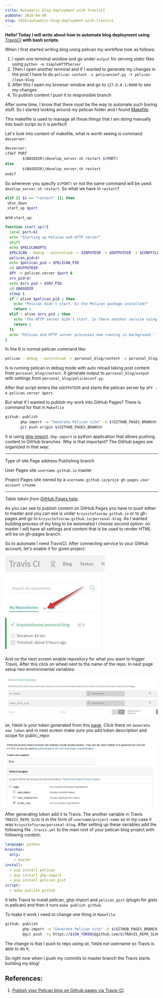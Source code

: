 ```yaml
---
title: Automatic blog deployment with TravisCI
pubDate: 2016-04-09
slug: 2016/automatic-blog-deployment-with-travisci
---
```


**Hello! Today I will write about how to automate blog deployment using** [TravisCI](https://travis-ci.org/) **with bash scripts**.

When I first started writing blog using pelican my workflow look as follows:

1. I open one terminal window and go under `output` for serving
   static files using `python -m SimpleHTTPServer`
2. Then I open another terminal and if I wanted to generate my changes
   in the post I have to do `pelican content -s pelicanconf.py -t pelican-clean-blog`
3. After this I open my browser window and go to `127.0.0.1:8000` to
   see my changes
4. To publish content I push it to responsible branch

After some time, I know that there must be the way to automate such boring stuff. So I started looking around my pelican folder and I found [Makefile](https://github.com/krzysztofzuraw/personal-blog/blob/master/Makefile).

This makefile is used to manage all these things that I am doing manually into bash script so it is perfect!

Let's look into content of makefile, what is worth seeing is command `devserver`:

```bash
devserver:
ifdef PORT
        $(BASEDIR)/develop_server.sh restart $(PORT)
else
        $(BASEDIR)/develop_server.sh restart
endif
```

So whenever you specify `$(PORT)` or not the same command will be used: `develop_server.sh restart`. So what we have in `restart`?

```bash
elif [[ $1 == "restart" ]]; then
 shut_down
 start_up $port
```

and `start_up`:

```bash
function start_up(){
  local port=$1
  echo "Starting up Pelican and HTTP server"
  shift
  echo $PELICANOPTS
  $PELICAN --debug --autoreload -r $INPUTDIR -o $OUTPUTDIR -s $CONFFILE $PELICANOPTS &
  pelican_pid=$!
  echo $pelican_pid > $PELICAN_PID
  cd $OUTPUTDIR
  $PY -m pelican.server $port &
  srv_pid=$!
  echo $srv_pid > $SRV_PID
  cd $BASEDIR
  sleep 1
  if ! alive $pelican_pid ; then
    echo "Pelican didn't start. Is the Pelican package installed?"
    return 1
  elif ! alive $srv_pid ; then
    echo "The HTTP server didn't start. Is there another service using port" $port "?"
    return 1
  fi
  echo 'Pelican and HTTP server processes now running in background.'
}
```

In line 6 is normal pelican command like:

```bash
pelican --debug --autoreload -r personal_blog/content -o personal_blog/output -s personal_blog/pelicanconf.py
```

Is is running pelican in debug mode with auto reload taking post content from `personal_blog/content`. It generate output to `personal_blog/output` with settings from `personal_blog/pelicanconf.py`.

After that script enters the `$OUTPUTDIR` and starts the pelican server by `$PY -m pelican.server $port`.

But what if I wanted to publish my work into GitHub Pages? There is command for that in `Makefile`

```bash
github: publish
       ghp-import -m "Generate Pelican site" -b $(GITHUB_PAGES_BRANCH) $(OUTPUTDIR)
       git push origin $(GITHUB_PAGES_BRANCH)
```

It is using [ghp-import](https://github.com/davisp/ghp-import). `Ghp-import` is python application that allows pushing content to GitHub branches. Why is that important? The GitHub pages are organized in that way:

---

Type of site Page address Publishing branch

User Pages site `username.github.io` master

Project Pages site owned by a `username.github.io/proje gh-pages user account ctname`

---

_Table taken from_ [GitHub Pages help](https://help.github.com/articles/user-organization-and-project-pages/).

As you can see to publish content on GitHub Pages you have to push either to master and you can see is under `krzysztofzuraw.github.io` or to gh-pages and go to `krzysztofzuraw.github.io/personal-blog`. As I wanted building process of my blog to be automated I choose second option: on master I will have all settings and content that is be used to render HTML will be on gh-pages branch.

So to automate I need TravisCI. After connecting service to your GitHub account, let's enable it for given project:

![Travis - my repositories](../../assets/2016-04-09-travis-1.jpg)

And on the next screen enable repository for what you want to trigger Travis. After this click on wheel next to the name of the repo. In next page setup two environmental variables:

![Travis - env config](../../assets/2016-04-09-travis-2.jpg)

`GH_TOKEN` is your token generated from this [page](https://github.com/settings/tokens). Click there on `Generate new token` and in next screen make sure you add token description and scope for public_repo:

![Travis - token](../../assets/2016-04-09-travis-3.jpg)

After generating token add it to Travis. The another variable in Travis `TRAVIS_REPO_SLUG` is in the form of `username/project-name` so in my case it was `krzysztofzuraw/personal-blog`. After setting up these variables add the following file `.travis.yml` to the main root of your pelican blog project with following content:

```yaml
language: python
branches:
  only:
    - master
install:
  - pip install pelican
  - pip install ghp-import
  - pip install pelican_gist
script:
  - make publish github
```

It tells Travis to install pelican, ghp-import and `pelican_gist` (plugin for gists in pelican) and then it runs `make publish github`.

To make it work I need to change one thing in `Makefile`:

```bash
github: publish
        ghp-import -m "Generate Pelican site" -b $(GITHUB_PAGES_BRANCH) $(OUTPUTDIR)
        @git push -fq https://${GH_TOKEN}@github.com/$(TRAVIS_REPO_SLUG).git $(GITHUB_PAGES_BRANCH)
```

The change is that I push to repo using `GH_TOKEN` not username so Travis is able to do it.

So right now when I push my commits to master branch the Travis starts building my blog!

## References:

1.  [Publish your Pelican blog on Github pages via
    Travis-CI](http://blog.mathieu-leplatre.info/publish-your-pelican-blog-on-github-pages-via-travis-ci.html).
